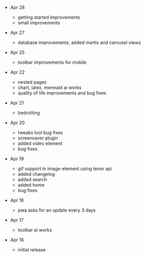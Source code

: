 - Apr 28

    - getting started improvements
    - small improvements

- Apr 27

    - database improvements, added martix and carousel views

- Apr 25

    - toolbar improvements for mobile

- Apr 22

    - nested pages
    - chart, latex, mermaid ai works
    - quality of life improvements and bug fixes

- Apr 21

    - bedrotting

- Apr 20

    - tweaks tool bug fixes
    - screensaver plugin
    - added video element
    - bug fixes

- Apr 19

    - gif support in image-element using tenor api
    - added changelog
    - added search
    - added home
    - bug fixes

- Apr 18

    - pwa asks for an update every 3 days

- Apr 17

    - toolbar ai works

- Apr 16

    - initial release
